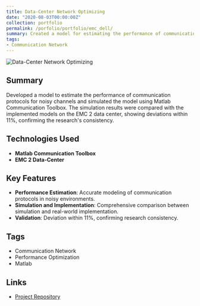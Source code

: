 ```yaml
---
title: Data-Center Network Optimizing
date: "2020-08-03T00:00:00Z"
collection: portfolio
permalink: /porfolio/portfolio/emc_dell/
summary: Created a model for estimating the performance of communication protocols for channels with noise and simulated it using Matlab Communication Toolbox. The simulation results and implemented models on the EMC 2 data center were compared, showing deviations within 11%, confirming the research's consistency.<img src='/images/profolio/emc_dell.png'>
tags:
- Communication Network
---
```


![Data-Center Network Optimizing](../images/profolio/emc_dell.png)

## Summary
Developed a model to estimate the performance of communication protocols for noisy channels and simulated the model using Matlab Communication Toolbox. The simulation results were compared with the implemented models on the EMC 2 data center, showing deviations within 11%, confirming the research's consistency.

## Technologies Used
- **Matlab Communication Toolbox**
- **EMC 2 Data-Center**

## Key Features
- **Performance Estimation**: Accurate modeling of communication protocols in noisy environments.
- **Simulation and Implementation**: Comprehensive comparison between simulation and real-world implementation.
- **Validation**: Deviation within 11%, confirming research consistency.

## Tags
- Communication Network
- Performance Optimization
- Matlab

## Links
- [Project Repository](https://github.com/your-repo) <!-- Replace with the actual link if available -->

